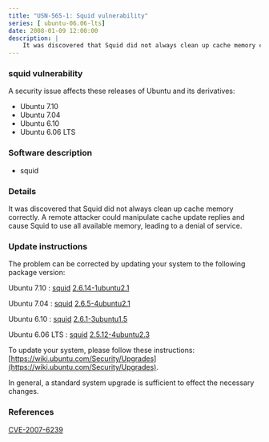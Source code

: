 ```yaml
---
title: "USN-565-1: Squid vulnerability"
series: [ ubuntu-06.06-lts]
date: 2008-01-09 12:00:00
description: |
    It was discovered that Squid did not always clean up cache memory correctly.  A remote attacker could manipulate cache update replies and cause Squid to use all available memory, leading to a denial of service. 
--- 
```

 
### squid vulnerability

A security issue affects these releases of Ubuntu and its derivatives:

* Ubuntu 7.10
* Ubuntu 7.04
* Ubuntu 6.10
* Ubuntu 6.06 LTS

### Software description

* squid 

### Details

It was discovered that Squid did not always clean up cache memory correctly. A remote attacker could manipulate cache update replies and cause Squid to use all available memory, leading to a denial of service. 

### Update instructions

The problem can be corrected by updating your system to the following package version:

Ubuntu 7.10
 : [squid](https://launchpad.net/ubuntu/+source/squid) <span> [2.6.14-1ubuntu2.1](https://launchpad.net/ubuntu/+source/squid/2.6.14-1ubuntu2.1) </span> 

Ubuntu 7.04
 : [squid](https://launchpad.net/ubuntu/+source/squid) <span> [2.6.5-4ubuntu2.1](https://launchpad.net/ubuntu/+source/squid/2.6.5-4ubuntu2.1) </span> 

Ubuntu 6.10
 : [squid](https://launchpad.net/ubuntu/+source/squid) <span> [2.6.1-3ubuntu1.5](https://launchpad.net/ubuntu/+source/squid/2.6.1-3ubuntu1.5) </span> 

Ubuntu 6.06 LTS
 : [squid](https://launchpad.net/ubuntu/+source/squid) <span> [2.5.12-4ubuntu2.3](https://launchpad.net/ubuntu/+source/squid/2.5.12-4ubuntu2.3) </span> 

To update your system, please follow these instructions: [https://wiki.ubuntu.com/Security/Upgrades](https://wiki.ubuntu.com/Security/Upgrades).

In general, a standard system upgrade is sufficient to effect the necessary changes. 

### References

 [CVE-2007-6239](http://people.ubuntu.com/~ubuntu-security/cve/CVE-2007-6239)
 
